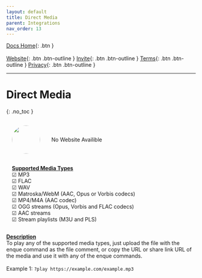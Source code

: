 ```yaml
---
layout: default
title: Direct Media
parent: Integrations
nav_order: 13
---
```


<span class="fs-5">[Docs Home](https://docs.pulseproject.io){: .btn }</span><br><br>
<span class="fs-4">[Website](https://pulseproject.io){: .btn .btn-outline }</span>
<span class="fs-4">[Invite](https://pulseproject.io/invite){: .btn .btn-outline }</span>
<span class="fs-4">[Terms](https://pulseproject.io/terms){: .btn .btn-outline }</span>
<span class="fs-4">[Privacy](https://pulseproject.io/privacy){: .btn .btn-outline }</span>

---

# Direct Media
{: .no_toc }

<div style="display: inline-flex;align-items: center;justify-content: center;">
  <div style="margin: 15px;">
    <img class="sourceimage" src="https://cdn2.iconfinder.com/data/icons/miscellaneous-7/100/durable-256.png" alt="" style="width:75px;height:75px;border: none;border-radius: 75px;margin: auto;">
  </div>
  <div style="margin: 15px;">
    No Website Availible
  </div>
</div>
<br>
<div style="display: inline-flex;">
  <div style="margin: 15px;">
    <u><b>Supported Media Types</b></u>
    <br>☑ MP3
    <br>☑ FLAC
    <br>☑ WAV
    <br>☑ Matroska/WebM (AAC, Opus or Vorbis codecs)
    <br>☑ MP4/M4A (AAC codec)
    <br>☑ OGG streams (Opus, Vorbis and FLAC codecs)
    <br>☑ AAC streams
    <br>☑ Stream playlists (M3U and PLS)
  </div>
</div>

<u><b>Description</b></u>
<br>To play any of the supported media types, just upload the file with the enque command as the file comment, or copy the URL or share link URL of the media and use it with any of the enque commands.
<br>
<br>Example 1: `?play https://example.com/example.mp3`
